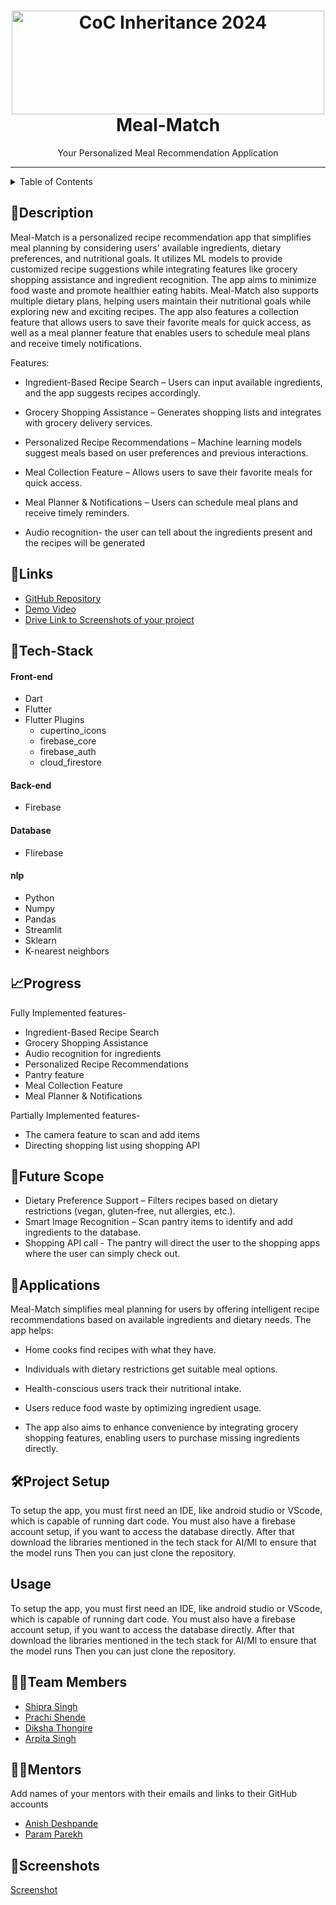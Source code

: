 <h1 align="center">
  <a href="https://github.com/CommunityOfCoders/Inheritance-2024">
    <img src="./Untitled.png" alt="CoC Inheritance 2024" width="500" height="166">
  </a>
  <br>
 Meal-Match
</h1>

<div align="center">
   Your Personalized Meal Recommendation Application
</div>
<hr>

<details>
<summary>Table of Contents</summary>

- [Description](#description)
- [Links](#links)
- [Tech Stack](#tech-stack)
- [Progress](#progress)
- [Future Scope](#future-scope)
- [Applications](#applications)
- [Project Setup](#project-setup)
- [Usage](#usage)
- [Team Members](#team-members)
- [Mentors](#mentors)
- [Screenshots](#screenshots)

</details>

## 📝Description
Meal-Match is a personalized recipe recommendation app that simplifies meal planning by considering users' available ingredients, dietary preferences, and nutritional goals. It utilizes
ML models to provide customized recipe suggestions while integrating features like grocery shopping assistance and ingredient recognition. The app aims to minimize food waste
and promote healthier eating habits.  Meal-Match also supports multiple dietary plans, helping users maintain their nutritional goals while exploring new and exciting recipes.
The app also features a collection feature that allows users to save their favorite meals for quick access, as well as a meal planner feature that
enables users to schedule meal plans and receive timely notifications.

Features:

- Ingredient-Based Recipe Search – Users can input available ingredients, and the app suggests recipes accordingly.

- Grocery Shopping Assistance – Generates shopping lists and integrates with grocery delivery services.

- Personalized Recipe Recommendations – Machine learning models suggest meals based on user preferences and previous interactions.

- Meal Collection Feature – Allows users to save their favorite meals for quick access.

- Meal Planner & Notifications – Users can schedule meal plans and receive timely reminders.
- Audio recognition- the user can tell about the ingredients present and the recipes will be generated
## 🔗Links

- [GitHub Repository](https://github.com/dikshat25/THE-HEIRS-INHERITANCE)
- [Demo Video](https://drive.google.com/drive/u/2/folders/1ph3NSUV8HQSeU6dCclWpgBdE0JJR-fpo)
- [Drive Link to Screenshots of your project](https://drive.google.com/drive/u/2/folders/1ph3NSUV8HQSeU6dCclWpgBdE0JJR-fpo)




## 🤖Tech-Stack

#### Front-end
- Dart
- Flutter
- Flutter Plugins
  - cupertino_icons
  - firebase_core
  - firebase_auth
  - cloud_firestore

#### Back-end
- Firebase

#### Database
- FIirebase

#### nlp
- Python
- Numpy
- Pandas
- Streamlit
- Sklearn
- K-nearest neighbors

## 📈Progress

Fully Implemented features-
- Ingredient-Based Recipe Search
- Grocery Shopping Assistance
- Audio recognition for ingredients
- Personalized Recipe Recommendations 
- Pantry feature 
- Meal Collection Feature
- Meal Planner & Notifications
  
Partially Implemented features-
- The camera feature to scan and add items
- Directing shopping list using shopping API


## 🔮Future Scope

- Dietary Preference Support – Filters recipes based on dietary 
restrictions (vegan, gluten-free, nut allergies, etc.).
- Smart Image Recognition – Scan pantry items to identify and add ingredients
  to the database.
-  Shopping API call - The pantry will direct the user to the shopping apps where the
   user can simply check out.

## 💸Applications
Meal-Match simplifies meal planning for users by offering intelligent recipe
recommendations based on available ingredients and dietary needs. The app helps:

- Home cooks find recipes with what they have.

- Individuals with dietary restrictions get suitable meal options.

- Health-conscious users track their nutritional intake.

- Users reduce food waste by optimizing ingredient usage.

- The app also aims to enhance convenience by integrating grocery shopping
  features, enabling users to purchase missing ingredients directly.

## 🛠Project Setup

To setup the app, you must first need an IDE, like android studio or VScode, which
is capable of running dart code. You must also have a firebase account setup, if you 
want to access the database directly. After that download the libraries mentioned in the 
tech stack for AI/Ml 
to ensure that the model runs Then you can just clone the repository.

## Usage
To setup the app, you must first need an IDE, like android studio or VScode, 
which is capable of running dart code. You must also have a firebase account setup,
if you want to access the database directly. After that download the libraries mentioned 
in the tech stack for AI/Ml to 
ensure that the model runs Then you can just clone the repository.

## 👨‍💻Team Members

- [Shipra Singh ](https://github.com/S-Shipra)
- [Prachi Shende ](https://github.com/Prachi-Shende)
- [Diksha Thongire ](https://github.com/dikshat25)
- [Arpita Singh ](https://github.com/ArpitaSingh12)

## 👨‍🏫Mentors

Add names of your mentors with their emails and links to their GitHub accounts

- [Anish Deshpande](https://github.com/silverhaffling01)
- [Param Parekh](https://github.com/Param1304)

## 📱Screenshots


[Screenshot](https://drive.google.com/drive/u/2/folders/1ph3NSUV8HQSeU6dCclWpgBdE0JJR-fpo)



